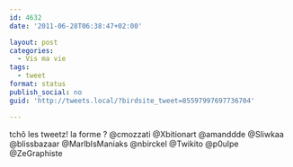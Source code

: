 ```yaml
---
id: 4632
date: '2011-06-28T06:38:47+02:00'

layout: post
categories:
  - Vis ma vie
tags:
  - tweet
format: status
publish_social: no
guid: 'http://tweets.local/?birdsite_tweet=85597997697736704'

---
```


tchô les tweetz! la forme ? @cmozzati @Xbitionart @amanddde @Sliwkaa @blissbazaar @MarlbIsManiaks @nbirckel @Twikito @p0ulpe @ZeGraphiste